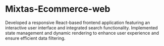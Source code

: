 # Mixtas-Ecommerce-web
Developed a responsive React-based frontend application featuring an interactive user interface and integrated search functionality. Implemented state management and dynamic rendering to enhance user experience and ensure efficient data filtering.
